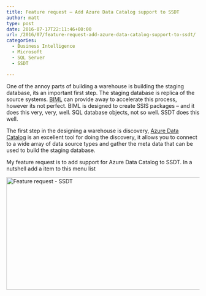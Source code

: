 ```yaml
---
title: Feature request – Add Azure Data Catalog support to SSDT
author: matt
type: post
date: 2016-07-17T22:11:46+00:00
url: /2016/07/feature-request-add-azure-data-catalog-support-to-ssdt/
categories:
  - Business Intelligence
  - Microsoft
  - SQL Server
  - SSDT

---
```

One of the annoy parts of building a warehouse is building the staging database, its an important first step. The staging database is replica of the source systems. <a href="http://bimlscript.com/" target="_blank" rel="nofollow">BIML</a> can provide away to accelerate this process, however its not perfect. BIML is designed to create SSIS packages &#8211; and it does this very, very, well. SQL database objects, not so well. SSDT does this well.

The first step in the designing a warehouse is discovery, <a href="https://azure.microsoft.com/en-gb/services/data-catalog/" target="_blank" rel="nofollow">Azure Data Catalog</a> is an excellent tool for doing the discovery, it allows you to connect to a wide array of data source types and gather the meta data that can be used to build the staging database.

My feature request is to add support for Azure Data Catalog to SSDT. In a nutshell add a item to this menu list

<a href="//matt40k.uk/img/2016/07/IWouldLike.png" target="_blank" rel="nofollow"><img class="alignnone size-full wp-image-795" src="//matt40k.uk/img/2016/07/IWouldLike.png" alt="Feature request - SSDT" width="727" height="294" srcset="https://publish.matt40k.uk/wp-content/uploads/2016/07/IWouldLike.png 727w, https://publish.matt40k.uk/wp-content/uploads/2016/07/IWouldLike-300x121.png 300w" sizes="(max-width: 727px) 100vw, 727px" /></a>

&nbsp;
